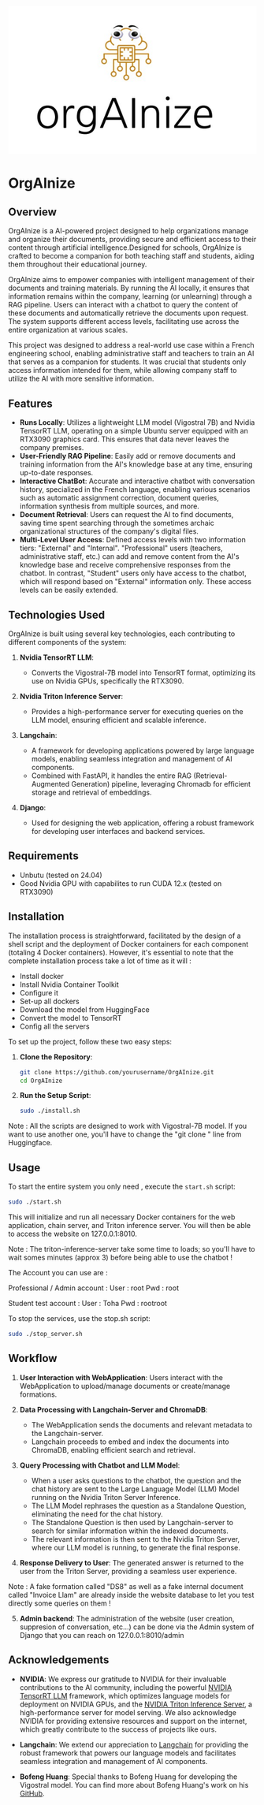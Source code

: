 <p align="center">
  <img src="https://github.com/ciclarion/orgAInize/blob/main/logo.jpg?raw=true" />
</p>

# OrgAInize

## Overview

OrgAInize is a AI-powered project designed to help organizations manage and organize their documents, providing secure and efficient access to their content through artificial intelligence.Designed for schools, OrgAInize is crafted to become a companion for both teaching staff and students, aiding them throughout their educational journey.

OrgAInize aims to empower companies with intelligent management of their documents and training materials. By running the AI locally, it ensures that information remains within the company, learning (or unlearning) through a RAG pipeline. Users can interact with a chatbot to query the content of these documents and automatically retrieve the documents upon request. The system supports different access levels, facilitating use across the entire organization at various scales.

This project was designed to address a real-world use case within a French engineering school, enabling administrative staff and teachers to train an AI that serves as a companion for students. It was crucial that students only access information intended for them, while allowing company staff to utilize the AI with more sensitive information.

## Features

- **Runs Locally**: Utilizes a lightweight LLM model (Vigostral 7B) and Nvidia TensorRT LLM, operating on a simple Ubuntu server equipped with an RTX3090 graphics card. This ensures that data never leaves the company premises.
- **User-Friendly RAG Pipeline**: Easily add or remove documents and training information from the AI's knowledge base at any time, ensuring up-to-date responses.
- **Interactive ChatBot**: Accurate and interactive chatbot with conversation history, specialized in the French language, enabling various scenarios such as automatic assignment correction, document queries, information synthesis from multiple sources, and more.
- **Document Retrieval**: Users can request the AI to find documents, saving time spent searching through the sometimes archaic organizational structures of the company's digital files.
- **Multi-Level User Access**: Defined access levels with two information tiers: "External" and "Internal". "Professional" users (teachers, administrative staff, etc.) can add and remove content from the AI's knowledge base and receive comprehensive responses from the chatbot. In contrast, "Student" users only have access to the chatbot, which will respond based on "External" information only. These access levels can be easily extended.


## Technologies Used

OrgAInize is built using several key technologies, each contributing to different components of the system:

1. **Nvidia TensorRT LLM**:
   - Converts the Vigostral-7B model into TensorRT format, optimizing its use on Nvidia GPUs, specifically the RTX3090.

2. **Nvidia Triton Inference Server**:
   - Provides a high-performance server for executing queries on the LLM model, ensuring efficient and scalable inference.

3. **Langchain**:
   - A framework for developing applications powered by large language models, enabling seamless integration and management of AI components.
   - Combined with FastAPI, it handles the entire RAG (Retrieval-Augmented Generation) pipeline, leveraging Chromadb for efficient storage and retrieval of embeddings.

4. **Django**:
   - Used for designing the web application, offering a robust framework for developing user interfaces and backend services.

## Requirements

- Unbutu (tested on 24.04)
- Good Nvidia GPU with capabilites to run CUDA 12.x (tested on RTX3090)

## Installation

The installation process is straightforward, facilitated by the design of a shell script and the deployment of Docker containers for each component (totaling 4 Docker containers). However, it's essential to note that the complete installation process take a lot of time as it will : 
- Install docker
- Install Nvidia Container Toolkit
- Configure it
- Set-up all dockers
- Download the model from HuggingFace
- Convert the model to TensorRT
- Config all the servers

To set up the project, follow these two easy steps:

1. **Clone the Repository**:
    ```bash
    git clone https://github.com/yourusername/OrgAInize.git
    cd OrgAInize
    ```

2. **Run the Setup Script**:
    ```bash
    sudo ./install.sh
    ```
Note : All the scripts are designed to work with Vigostral-7B model. If you want to use another one, you'll have to change the "git clone " line from Huggingface.

## Usage

To start the entire system you only need , execute the `start.sh` script:

```bash
sudo ./start.sh
```

This will initialize and run all necessary Docker containers for the web application, chain server, and Triton inference server. You will then be able to access the website on 127.0.0.1:8010. 

Note : The triton-inference-server take some time to loads; so you'll have to wait somes minutes (approx 3) before being able to use the chatbot !

The Account you can use are : 

Professional / Admin account :
User : root
Pwd : root

Student test account : 
User : Toha 
Pwd : rootroot

To stop the services, use the stop.sh script:
```bash
sudo ./stop_server.sh
```
## Workflow

1. **User Interaction with WebApplication**: Users interact with the WebApplication to upload/manage documents or create/manage formations.

2. **Data Processing with Langchain-Server and ChromaDB**:
   - The WebApplication sends the documents and relevant metadata to the Langchain-server.
   - Langchain proceeds to embed and index the documents into ChromaDB, enabling efficient search and retrieval.

3. **Query Processing with Chatbot and LLM Model**:
   - When a user asks questions to the chatbot, the question and the chat history are sent to the Large Language Model (LLM) Model running on the Nvidia Triton Server Inference.
   - The LLM Model rephrases the question as a Standalone Question, eliminating the need for the chat history.
   - The Standalone Question is then used by Langchain-server to search for similar information within the indexed documents.
   - The relevant information is then sent to the Nvidia Triton Server, where our LLM model is running, to generate the final response.

4. **Response Delivery to User**: The generated answer is returned to the user from the Triton Server, providing a seamless user experience.

Note : A fake formation called "DS8" as well as a fake internal document called "Invoice Llam" are already inside the website database to let you test directly some queries on them !

5. **Admin backend**: The administration of the website (user creation, suppresion of conversation, etc...) can be done via the Admin system of Django that you can reach on 127.0.0.1:8010/admin


## Acknowledgements

- **NVIDIA**: We express our gratitude to NVIDIA for their invaluable contributions to the AI community, including the powerful [NVIDIA TensorRT LLM](https://github.com/NVIDIA/TensorRT-LLM) framework, which optimizes language models for deployment on NVIDIA GPUs, and the [NVIDIA Triton Inference Server](https://developer.nvidia.com/triton-inference-server), a high-performance server for model serving. We also acknowledge NVIDIA for providing extensive resources and support on the internet, which greatly contribute to the success of projects like ours.

- **Langchain**: We extend our appreciation to [Langchain](https://www.langchain.com/) for providing the robust framework that powers our language models and facilitates seamless integration and management of AI components.

- **Bofeng Huang**: Special thanks to Bofeng Huang for developing the Vigostral model. You can find more about Bofeng Huang's work on his [GitHub](https://github.com/bofenghuang/vigogne).

